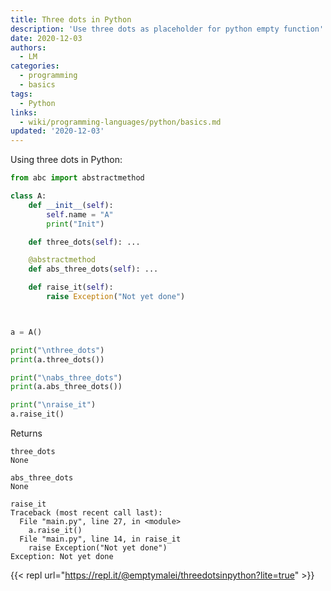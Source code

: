 ```yaml
---
title: Three dots in Python
description: 'Use three dots as placeholder for python empty function'
date: 2020-12-03
authors:
  - LM
categories:
  - programming
  - basics
tags:
  - Python
links:
  - wiki/programming-languages/python/basics.md
updated: '2020-12-03'
---
```



Using three dots in Python:

```python
from abc import abstractmethod

class A:
    def __init__(self):
        self.name = "A"
        print("Init")

    def three_dots(self): ...

    @abstractmethod
    def abs_three_dots(self): ...

    def raise_it(self):
        raise Exception("Not yet done")



a = A()

print("\nthree_dots")
print(a.three_dots())

print("\nabs_three_dots")
print(a.abs_three_dots())

print("\nraise_it")
a.raise_it()
```

Returns

```
three_dots
None

abs_three_dots
None

raise_it
Traceback (most recent call last):
  File "main.py", line 27, in <module>
    a.raise_it()
  File "main.py", line 14, in raise_it
    raise Exception("Not yet done")
Exception: Not yet done
```


{{< repl url="https://repl.it/@emptymalei/threedotsinpython?lite=true" >}}


